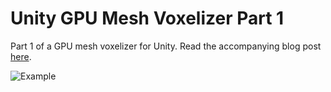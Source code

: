 # Unity GPU Mesh Voxelizer Part 1
Part 1 of a GPU mesh voxelizer for Unity. Read the accompanying blog post [here]().

![Example]()

